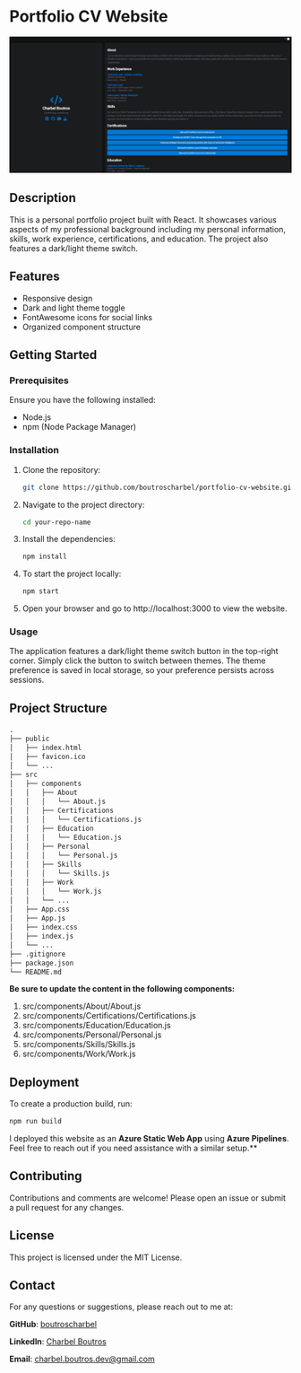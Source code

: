 # Portfolio CV Website

![Project Screenshot](portfolio-cv-website-screenshot.png)

## Description

This is a personal portfolio project built with React. It showcases various aspects of my professional background including my personal information, skills, work experience, certifications, and education. The project also features a dark/light theme switch.

## Features

- Responsive design
- Dark and light theme toggle
- FontAwesome icons for social links
- Organized component structure

## Getting Started

### Prerequisites

Ensure you have the following installed:

- Node.js
- npm (Node Package Manager)

### Installation

1. Clone the repository:
   ```bash
   git clone https://github.com/boutroscharbel/portfolio-cv-website.git
   
2. Navigate to the project directory:
   ```bash
   cd your-repo-name
   
3. Install the dependencies:
   ```bash
   npm install

4. To start the project locally:
   ```bash
   npm start
   
5. Open your browser and go to http://localhost:3000 to view the website.

### Usage

The application features a dark/light theme switch button in the top-right corner. Simply click the button to switch between themes. The theme preference is saved in local storage, so your preference persists across sessions.

## Project Structure

```
.
├── public
│   ├── index.html
│   ├── favicon.ico
│   └── ...
├── src
│   ├── components
│   │   ├── About
│   │   │   └── About.js
│   │   ├── Certifications
│   │   │   └── Certifications.js
│   │   ├── Education
│   │   │   └── Education.js
│   │   ├── Personal
│   │   │   └── Personal.js
│   │   ├── Skills
│   │   │   └── Skills.js
│   │   ├── Work
│   │   │   └── Work.js
│   │   └── ...
│   ├── App.css
│   ├── App.js
│   ├── index.css
│   ├── index.js
│   └── ...
├── .gitignore
├── package.json
└── README.md
```

**Be sure to update the content in the following components:**
1. src/components/About/About.js
2. src/components/Certifications/Certifications.js
3. src/components/Education/Education.js
4. src/components/Personal/Personal.js
5. src/components/Skills/Skills.js
6. src/components/Work/Work.js

## Deployment

To create a production build, run:
```bash
npm run build
```
   
I deployed this website as an **Azure Static Web App** using **Azure Pipelines**. Feel free to reach out if you need assistance with a similar setup.**
   
## Contributing
Contributions and comments are welcome! Please open an issue or submit a pull request for any changes.

## License
This project is licensed under the MIT License.

## Contact
For any questions or suggestions, please reach out to me at:

**GitHub**: [boutroscharbel](https://github.com/boutroscharbel)

**LinkedIn**: [Charbel Boutros](https://www.linkedin.com/in/charbel-boutros-32b38272/)

**Email**: charbel.boutros.dev@gmail.com



